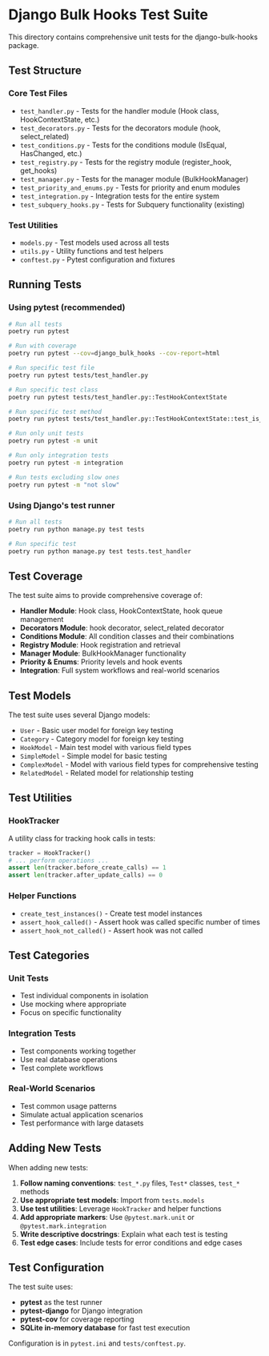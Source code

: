 # Django Bulk Hooks Test Suite

This directory contains comprehensive unit tests for the django-bulk-hooks package.

## Test Structure

### Core Test Files

- `test_handler.py` - Tests for the handler module (Hook class, HookContextState, etc.)
- `test_decorators.py` - Tests for the decorators module (hook, select_related)
- `test_conditions.py` - Tests for the conditions module (IsEqual, HasChanged, etc.)
- `test_registry.py` - Tests for the registry module (register_hook, get_hooks)
- `test_manager.py` - Tests for the manager module (BulkHookManager)
- `test_priority_and_enums.py` - Tests for priority and enum modules
- `test_integration.py` - Integration tests for the entire system
- `test_subquery_hooks.py` - Tests for Subquery functionality (existing)

### Test Utilities

- `models.py` - Test models used across all tests
- `utils.py` - Utility functions and test helpers
- `conftest.py` - Pytest configuration and fixtures

## Running Tests

### Using pytest (recommended)

```bash
# Run all tests
poetry run pytest

# Run with coverage
poetry run pytest --cov=django_bulk_hooks --cov-report=html

# Run specific test file
poetry run pytest tests/test_handler.py

# Run specific test class
poetry run pytest tests/test_handler.py::TestHookContextState

# Run specific test method
poetry run pytest tests/test_handler.py::TestHookContextState::test_is_before_property

# Run only unit tests
poetry run pytest -m unit

# Run only integration tests
poetry run pytest -m integration

# Run tests excluding slow ones
poetry run pytest -m "not slow"
```

### Using Django's test runner

```bash
# Run all tests
poetry run python manage.py test tests

# Run specific test
poetry run python manage.py test tests.test_handler
```

## Test Coverage

The test suite aims to provide comprehensive coverage of:

- **Handler Module**: Hook class, HookContextState, hook queue management
- **Decorators Module**: hook decorator, select_related decorator
- **Conditions Module**: All condition classes and their combinations
- **Registry Module**: Hook registration and retrieval
- **Manager Module**: BulkHookManager functionality
- **Priority & Enums**: Priority levels and hook events
- **Integration**: Full system workflows and real-world scenarios

## Test Models

The test suite uses several Django models:

- `User` - Basic user model for foreign key testing
- `Category` - Category model for foreign key testing
- `HookModel` - Main test model with various field types
- `SimpleModel` - Simple model for basic testing
- `ComplexModel` - Model with various field types for comprehensive testing
- `RelatedModel` - Related model for relationship testing

## Test Utilities

### HookTracker

A utility class for tracking hook calls in tests:

```python
tracker = HookTracker()
# ... perform operations ...
assert len(tracker.before_create_calls) == 1
assert len(tracker.after_update_calls) == 0
```

### Helper Functions

- `create_test_instances()` - Create test model instances
- `assert_hook_called()` - Assert hook was called specific number of times
- `assert_hook_not_called()` - Assert hook was not called

## Test Categories

### Unit Tests
- Test individual components in isolation
- Use mocking where appropriate
- Focus on specific functionality

### Integration Tests
- Test components working together
- Use real database operations
- Test complete workflows

### Real-World Scenarios
- Test common usage patterns
- Simulate actual application scenarios
- Test performance with large datasets

## Adding New Tests

When adding new tests:

1. **Follow naming conventions**: `test_*.py` files, `Test*` classes, `test_*` methods
2. **Use appropriate test models**: Import from `tests.models`
3. **Use test utilities**: Leverage `HookTracker` and helper functions
4. **Add appropriate markers**: Use `@pytest.mark.unit` or `@pytest.mark.integration`
5. **Write descriptive docstrings**: Explain what each test is testing
6. **Test edge cases**: Include tests for error conditions and edge cases

## Test Configuration

The test suite uses:
- **pytest** as the test runner
- **pytest-django** for Django integration
- **pytest-cov** for coverage reporting
- **SQLite in-memory database** for fast test execution

Configuration is in `pytest.ini` and `tests/conftest.py`.
